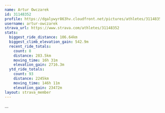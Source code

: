 ```yaml
---
name: Artur Owczarek
id: 31148352
profile: https://dgalywyr863hv.cloudfront.net/pictures/athletes/31148352/15906846/1/large.jpg
username: artur-owczarek
strava_url: https://www.strava.com/athletes/31148352
stats:
  biggest_ride_distance: 106.64km
  biggest_climb_elevation_gain: 542.9m
  recent_ride_totals:
    count: 8
    distance: 283.5km
    moving_time: 16h 31m
    elevation_gain: 2716.3m
  ytd_ride_totals:
    count: 93
    distance: 2245km
    moving_time: 146h 11m
    elevation_gain: 23472m
layout: strava_member
--- 
```

...

